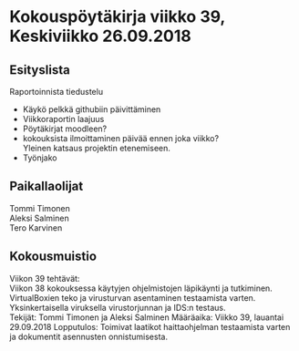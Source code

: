 # Kokouspöytäkirja viikko 39, Keskiviikko 26.09.2018  

## Esityslista  
Raportoinnista tiedustelu  
* Käykö pelkkä githubiin päivittäminen
* Viikkoraportin laajuus
* Pöytäkirjat moodleen?
* kokouksista ilmoittaminen päivää ennen joka viikko?  
Yleinen katsaus projektin etenemiseen.
* Työnjako


## Paikallaolijat
Tommi Timonen  
Aleksi Salminen  
Tero Karvinen  

## Kokousmuistio
  
Viikon 39 tehtävät:  
Viikon 38 kokouksessa käytyjen ohjelmistojen läpikäynti ja tutkiminen.  
VirtualBoxien teko ja virusturvan asentaminen testaamista varten.  
Yksinkertaisella viruksella virustorjunnan ja IDS:n testaus.  
Tekijät: Tommi Timonen ja Aleksi Salminen
Määräaika: Viikko 39, lauantai 29.09.2018
Lopputulos: Toimivat laatikot haittaohjelman testaamista varten ja dokumentit asennusten onnistumisesta.

